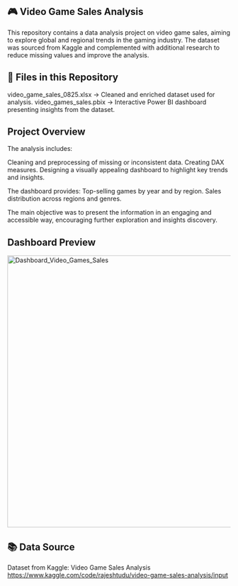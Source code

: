 ## 🎮 Video Game Sales Analysis
This repository contains a data analysis project on video game sales, aiming to explore global and regional trends in the gaming industry. The dataset was sourced from Kaggle and complemented with additional research to reduce missing values and improve the analysis.

## 📂 Files in this Repository
video_game_sales_0825.xlsx → Cleaned and enriched dataset used for analysis.
video_games_sales.pbix → Interactive Power BI dashboard presenting insights from the dataset.

## Project Overview
The analysis includes:

Cleaning and preprocessing of missing or inconsistent data.
Creating DAX measures.
Designing a visually appealing dashboard to highlight key trends and insights.

The dashboard provides:
Top-selling games by year and by region.
Sales distribution across regions and genres.

The main objective was to present the information in an engaging and accessible way, encouraging further exploration and insights discovery.

## Dashboard Preview

<img width="1094" height="614" alt="Dashboard_Video_Games_Sales" src="https://github.com/user-attachments/assets/aad3e3d7-979a-43d5-b89d-b28706274d91" />


## 📚 Data Source
Dataset from Kaggle:
Video Game Sales Analysis https://www.kaggle.com/code/rajeshtudu/video-game-sales-analysis/input

